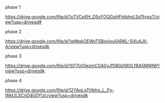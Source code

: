 phase 1

https://drive.google.com/file/d/1uTVCeXH_D5cFOQGsHFhtbhnLSdTtypzT/view?usp=drivesd# 

phase 2

https://drive.google.com/file/d/1wMpkOEWoTSBxylxu5AR6L-5jXcAJll-A/view?usp=drivesdk

phase 3 

https://drive.google.com/file/d/1077UjOezmCGA0yJfSB0d18OLfBA5MWNP/view?usp=drivesdk

phase 4

https://drive.google.com/file/d/12YAoLqTHbho_L_Py-WkfJLSCnD4G0YUc/view?usp=drivesdk

